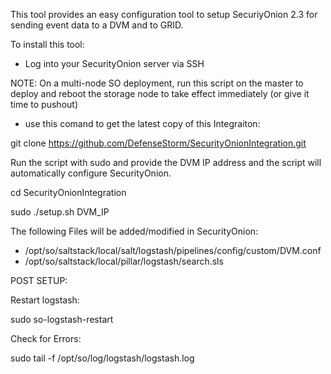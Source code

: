 This tool provides an easy configuration tool to setup SecuriyOnion 2.3 for
sending event data to a DVM and to GRID.

To install this tool:
- Log into your SecurityOnion server via SSH

NOTE: On a multi-node SO deployment, run this script on the master to deploy and reboot the storage node to take effect immediately (or give it time to pushout)

- use this comand to get the latest copy of this Integraiton:

git clone https://github.com/DefenseStorm/SecurityOnionIntegration.git

Run the script with sudo and provide the DVM IP address and the script will automatically configure
SecurityOnion.

cd SecurityOnionIntegration

sudo ./setup.sh DVM_IP

The following Files will be added/modified in SecurityOnion:

- /opt/so/saltstack/local/salt/logstash/pipelines/config/custom/DVM.conf
- /opt/so/saltstack/local/pillar/logstash/search.sls

POST SETUP:

Restart logstash:

sudo so-logstash-restart

Check for Errors:

sudo tail -f /opt/so/log/logstash/logstash.log
